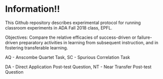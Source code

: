 # Information!!
This Github repository describes experimental protocol for running classroom experiments in ADA Fall 2018 class, EPFL. 

Objectives: Compare the relative efficacies of success-driven or failure-driven preparatory activities in learning from subsequent instruction, and in fostering transferable learning.

AQ - Anscombe Quartet Task, 
SC - Spurious Correlation Task

DA - Direct Application Post-test Question,
NT - Near Transfer Post-test Question

